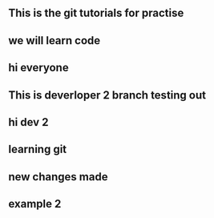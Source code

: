 ## This is the git tutorials for practise
## we will learn code
## hi everyone 

## This is deverloper 2 branch testing out
## hi dev 2
## learning git

## new changes made
## example 2